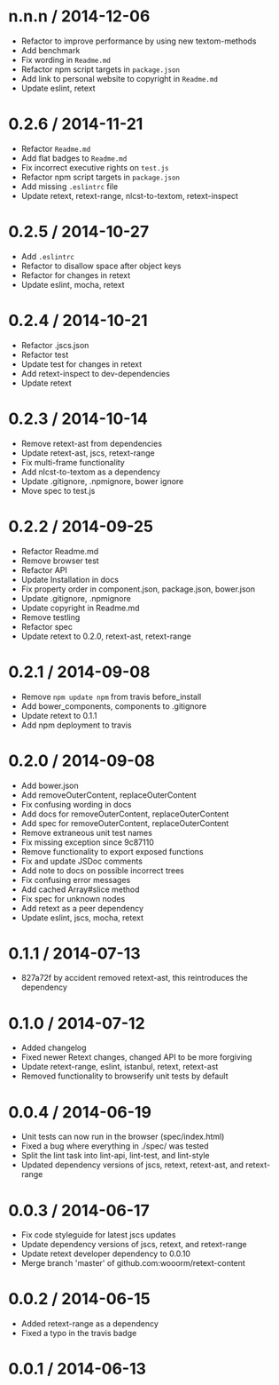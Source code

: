 
n.n.n / 2014-12-06
==================

 * Refactor to improve performance by using new textom-methods
 * Add benchmark
 * Fix wording in `Readme.md`
 * Refactor npm script targets in `package.json`
 * Add link to personal website to copyright in `Readme.md`
 * Update eslint, retext

0.2.6 / 2014-11-21
==================

 * Refactor `Readme.md`
 * Add flat badges to `Readme.md`
 * Fix incorrect executive rights on `test.js`
 * Refactor npm script targets in `package.json`
 * Add missing `.eslintrc` file
 * Update retext, retext-range, nlcst-to-textom, retext-inspect

0.2.5 / 2014-10-27
==================

 * Add `.eslintrc`
 * Refactor to disallow space after object keys
 * Refactor for changes in retext
 * Update eslint, mocha, retext

0.2.4 / 2014-10-21
==================

 * Refactor .jscs.json
 * Refactor test
 * Update test for changes in retext
 * Add retext-inspect to dev-dependencies
 * Update retext

0.2.3 / 2014-10-14
==================

 * Remove retext-ast from dependencies
 * Update retext-ast, jscs, retext-range
 * Fix multi-frame functionality
 * Add nlcst-to-textom as a dependency
 * Update .gitignore, .npmignore, bower ignore
 * Move spec to test.js

0.2.2 / 2014-09-25
==================

 * Refactor Readme.md
 * Remove browser test
 * Refactor API
 * Update Installation in docs
 * Fix property order in component.json, package.json, bower.json
 * Update .gitignore, .npmignore
 * Update copyright in Readme.md
 * Remove testling
 * Refactor spec
 * Update retext to 0.2.0, retext-ast, retext-range

0.2.1 / 2014-09-08
==================

 * Remove `npm update npm` from travis before_install
 * Add bower_components, components to .gitignore
 * Update retext to 0.1.1
 * Add npm deployment to travis

0.2.0 / 2014-09-08
==================

 * Add bower.json
 * Add removeOuterContent, replaceOuterContent
 * Fix confusing wording in docs
 * Add docs for removeOuterContent, replaceOuterContent
 * Add spec for removeOuterContent, replaceOuterContent
 * Remove extraneous unit test names
 * Fix missing exception since 9c87110
 * Remove functionality to export exposed functions
 * Fix and update JSDoc comments
 * Add note to docs on possible incorrect trees
 * Fix confusing error messages
 * Add cached Array#slice method
 * Fix spec for unknown nodes
 * Add retext as a peer dependency
 * Update eslint, jscs, mocha, retext

0.1.1 / 2014-07-13
==================

 * 827a72f by accident removed retext-ast, this reintroduces the dependency

0.1.0 / 2014-07-12
==================

 * Added changelog
 * Fixed newer Retext changes, changed API to be more forgiving
 * Update retext-range, eslint, istanbul, retext, retext-ast
 * Removed functionality to browserify unit tests by default

0.0.4 / 2014-06-19
==================

 * Unit tests can now run in the browser (spec/index.html)
 * Fixed a bug where everything in ./spec/ was tested
 * Split the lint task into lint-api, lint-test, and lint-style
 * Updated dependency versions of jscs, retext, retext-ast, and retext-range

0.0.3 / 2014-06-17
==================

 * Fix code styleguide for latest jscs updates
 * Update dependency versions of jscs, retext, and retext-range
 * Update retext developer dependency to 0.0.10
 * Merge branch 'master' of github.com:wooorm/retext-content

0.0.2 / 2014-06-15
==================

 * Added retext-range as a dependency
 * Fixed a typo in the travis badge

0.0.1 / 2014-06-13
==================
